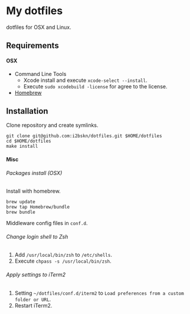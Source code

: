 My dotfiles
===========

dotfiles for OSX and Linux.

Requirements
------------

#### OSX

- Command Line Tools
    - Xcode install and execute `xcode-select --install`.
    - Execute `sudo xcodebuild -license` for agree to the license.
- [Homebrew](http://brew.sh/)

Installation
------------

Clone repository and create symlinks.

```
git clone git@github.com:i2bskn/dotfiles.git $HOME/dotfiles
cd $HOME/dotfiles
make install
```

#### Misc

###### Packages install (OSX)

Install with homebrew.

```
brew update
brew tap Homebrew/bundle
brew bundle
```

Middleware config files in `conf.d`.

###### Change login shell to Zsh

1. Add `/usr/local/bin/zsh` to `/etc/shells`.
1. Execute `chpass -s /usr/local/bin/zsh`.

###### Apply settings to iTerm2

1. Setting `~/dotfiles/conf.d/iterm2` to `Load preferences from a custom folder or URL`.
1. Restart iTerm2.
